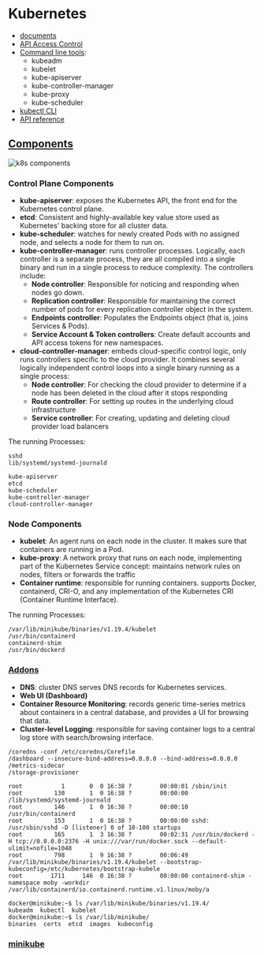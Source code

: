 # Kubernetes
- [documents](https://kubernetes.io/docs/home/)
- [API Access Control](https://kubernetes.io/docs/reference/access-authn-authz/)
- [Command line tools](https://kubernetes.io/docs/reference/command-line-tools-reference/): 
    - kubeadm
    - kubelet
    - kube-apiserver
    - kube-controller-manager
    - kube-proxy
    - kube-scheduler
- [kubectl CLI](https://kubernetes.io/docs/reference/kubectl/)
- [API reference](https://kubernetes.io/docs/reference/kubernetes-api/api-index/)

## [Components](https://kubernetes.io/docs/concepts/overview/components/)
![k8s components](https://d33wubrfki0l68.cloudfront.net/2475489eaf20163ec0f54ddc1d92aa8d4c87c96b/e7c81/images/docs/components-of-kubernetes.svg)
### Control Plane Components
- **kube-apiserver**: exposes the Kubernetes API, the front end for the Kubernetes control plane.
- **etcd**:  Consistent and highly-available key value store used as Kubernetes' backing store for all cluster data.
- **kube-scheduler**: watches for newly created Pods with no assigned node, and selects a node for them to run on.
- **kube-controller-manager**: runs controller processes. Logically, each controller is a separate process, they are all compiled into a single binary and run in a single process to reduce complexity. The controllers include:
    - **Node controller**: Responsible for noticing and responding when nodes go down.
    - **Replication controller**: Responsible for maintaining the correct number of pods for every replication controller object in the system.
    - **Endpoints controller**: Populates the Endpoints object (that is, joins Services & Pods).
    - **Service Account & Token controllers**: Create default accounts and API access tokens for new namespaces.
- **cloud-controller-manager**: embeds cloud-specific control logic, only runs controllers specific to the cloud provider. It combines several logically independent control loops into a single binary running as a single process:
    - **Node controller**: For checking the cloud provider to determine if a node has been deleted in the cloud after it stops responding
    - **Route controller**: For setting up routes in the underlying cloud infrastructure
    - **Service controller**: For creating, updating and deleting cloud provider load balancers

The running Processes:
```
sshd
lib/systemd/systemd-journald

kube-apiserver
etcd
kube-scheduler
kube-controller-manager
cloud-controller-manager
```

### Node Components
- **kubelet**: An agent runs on each node in the cluster. It makes sure that containers are running in a Pod.
- **kube-proxy**: A network proxy that runs on each node, implementing part of the Kubernetes Service concept: maintains network rules on nodes, filters or  forwards the traffic 
- **Container runtime**: responsible for running containers. supports Docker, containerd, CRI-O, and any implementation of the Kubernetes CRI (Container Runtime Interface).

The running Processes:
```
/var/lib/minikube/binaries/v1.19.4/kubelet 
/usr/bin/containerd
containerd-shim
/usr/bin/dockerd
```

### [Addons](https://kubernetes.io/docs/concepts/cluster-administration/addons/)
- **DNS**: cluster DNS serves DNS records for Kubernetes services.
- **Web UI (Dashboard)**
- **Container Resource Monitoring**: records generic time-series metrics about containers in a central database, and provides a UI for browsing that data.
- **Cluster-level Logging**: responsible for saving container logs to a central log store with search/browsing interface.
```
/coredns -conf /etc/coredns/Corefile
/dashboard --insecure-bind-address=0.0.0.0 --bind-address=0.0.0.0 
/metrics-sidecar
/storage-provisioner
```
```
root           1       0  0 16:38 ?        00:00:01 /sbin/init
root         130       1  0 16:38 ?        00:00:00 /lib/systemd/systemd-journald
root         146       1  0 16:38 ?        00:00:10 /usr/bin/containerd
root         153       1  0 16:38 ?        00:00:00 sshd: /usr/sbin/sshd -D [listener] 0 of 10-100 startups
root         165       1  3 16:38 ?        00:02:31 /usr/bin/dockerd -H tcp://0.0.0.0:2376 -H unix:///var/run/docker.sock --default-ulimit=nofile=1048
root         798       1  9 16:38 ?        00:06:49 /var/lib/minikube/binaries/v1.19.4/kubelet --bootstrap-kubeconfig=/etc/kubernetes/bootstrap-kubele
root        1711     146  0 16:38 ?        00:00:00 containerd-shim -namespace moby -workdir /var/lib/containerd/io.containerd.runtime.v1.linux/moby/a
```
```
docker@minikube:~$ ls /var/lib/minikube/binaries/v1.19.4/
kubeadm  kubectl  kubelet
docker@minikube:~$ ls /var/lib/minikube/
binaries  certs  etcd  images  kubeconfig
```

### [minikube](https://github.com/kubernetes/minikube)

